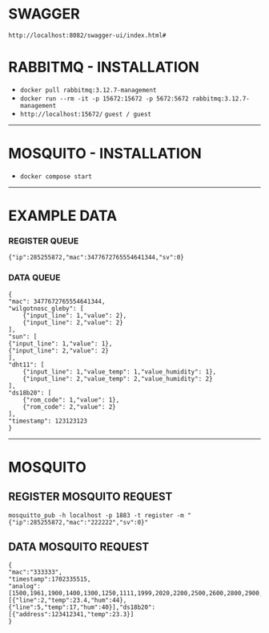 # SWAGGER

`http://localhost:8082/swagger-ui/index.html#`


# RABBITMQ - INSTALLATION

- `docker pull rabbitmq:3.12.7-management`
- `docker run --rm -it -p 15672:15672 -p 5672:5672 rabbitmq:3.12.7-management`
- `http://localhost:15672/` `guest / guest`

---

# MOSQUITO - INSTALLATION

- `docker compose start`

---

# EXAMPLE DATA 

### REGISTER QUEUE
`{"ip":285255872,"mac":3477672765554641344,"sv":0}`

### DATA QUEUE

    {
    "mac": 3477672765554641344,
    "wilgotnosc_gleby": [
        {"input_line": 1,"value": 2},
        {"input_line": 2,"value": 2}
    ],
    "sun": [
    {"input_line": 1,"value": 1},
    {"input_line": 2,"value": 2}
    ],
	"dht11": [
		{"input_line": 1,"value_temp": 1,"value_humidity": 1},
		{"input_line": 2,"value_temp": 2,"value_humidity": 2}
	],
	"ds18b20": [
		{"rom_code": 1,"value": 1},
		{"rom_code": 2,"value": 2}
	],
	"timestamp": 123123123
	}



---

# MOSQUITO

## REGISTER MOSQUITO REQUEST

    mosquitto_pub -h localhost -p 1883 -t register -m "{"ip":285255872,"mac":"222222","sv":0}"


## DATA MOSQUITO REQUEST


    {
    "mac":"333333",
    "timestamp":1702335515,
    "analog":[1500,1961,1900,1400,1300,1250,1111,1999,2020,2200,2500,2600,2800,2900,2333,2444,3050,3333,3400,3500,3600,3700,3800,3900,100,300,400,500,4100,4200,4300,4400],"dht11":[{"line":2,"temp":23.4,"hum":44},{"line":5,"temp":17,"hum":40}],"ds18b20":[{"address":123412341,"temp":23.3}]
    }
